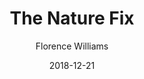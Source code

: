 ---
title: The Nature Fix
book: the-nature-fix
author: Florence Williams
kindle: false
date: 2018-12-21
tags: posts
bookshop_id: 9780393355574
---